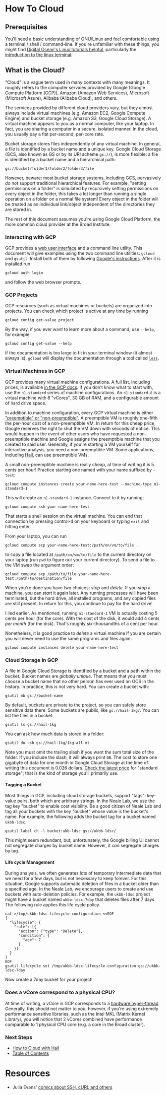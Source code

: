 # How To Cloud

## Prerequisites

You'll need a basic understanding of GNU/Linux and feel comfortable using a
terminal / shell / command-line. If you're unfamiliar with these things, you
might find [Digital Ocean's Linux tutorials
helpful](https://www.digitalocean.com/community/tutorial_series/getting-started-with-linux),
particularly the [introduction to the linux
terminal](https://www.digitalocean.com/community/tutorials/an-introduction-to-the-linux-terminal).

## What is the Cloud?

"Cloud" is a vague term used in many contexts with many meanings. It roughly
refers to the computer services provided by Google (Google Compute Platform
(GCP)), Amazon (Amazon Web Services), Microsoft (Microsoft Azure), Alibaba
(Alibaba Cloud), and others.

The services provided by different cloud providers vary, but they almost
always include virtual machines (e.g. Amazon EC2, Google Compute Engine) and
bucket storage (e.g. Amazon S3, Google Cloud Storage). A virtual machine appears
to you as a normal computer, like your laptop. In fact, you are sharing a
computer in a secure, isolated manner. In the cloud, you usually pay a flat
per-second, per-core rate.

Bucket storage stores files independently of any virtual machine. In general, a
file is identified by a bucket name and a unique key. Google Cloud Storage (GCS,
also known as GS or by its URI scheme `gs://`), is more flexible: a file is
identified by a bucket name and a hierarchical path:

```
gs://bucket/folder1/folder2/folder3/file
```

However, beware: most bucket storage systems, including GCS, pervasively *do
not* support traditional hierarchical features. For example, "setting
permissions on a folder" is simulated by recursively setting permissions on
every object in the folder, this takes a lot longer than running a single
operation on a folder on a normal file system! Every object in the folder will be treated as an individual link/object independent of the directories they are stored in. 

The rest of this document assumes you're using Google Cloud Platform, the
more common cloud provider at the Broad Institute.

### Interacting with GCP

GCP provides a [web user interface](https://console.cloud.google.com) and a
command line utility. This document will give examples using the two command line
utilities: `gcloud` and `gsutil`. Install both of them by following [Google's
instructions](https://cloud.google.com/sdk/docs/downloads-interactive). After it
is installed run

```
gcloud auth login
```

and follow the web browser prompts.

### GCP Projects

GCP resources (such as virtual machines or buckets) are organized into
projects. You can check which project is active at any time by running

```
gcloud config get-value project
```

By the way, if you ever want to learn more about a command, use `--help`, for
example:

```
gcloud config get-value --help
```

If the documentation is too large to fit in your terminal window (it almost
always is), `gcloud` will display the documentation through a tool called
[`less`](https://en.wikipedia.org/wiki/Less_(Unix)).

### Virtual Machines in GCP

GCP provides many virtual machine configurations. A full list, including prices,
is available [in the GCP
docs](https://cloud.google.com/compute/vm-instance-pricing). If you don't know
what to start with, use the `n1-standard` series of machine configurations. An
`n1-standard-8` is a virtual machine with 8 "vCores", 30 GB of RAM, and a
configurable amount of hard drive space.

In addition to machine configuration, every GCP virtual machine is either
["preemptible" or
"non-preemptible"](https://cloud.google.com/compute/docs/instances/preemptible). A
preemptible VM is roughly one-fifth the per-hour cost of a non-preemptible
VM. In return for this cheap price, Google reserves the right to shut the VM
down with seconds of notice. This would happen in the event of other users who have requested a non-preemptible machine and Google assigns the preemptible machine that you created to said user.  Generally, if you're starting a VM yourself for
interactive analysis, you need a non-preemptible VM. Some applications,
including [Hail](https://hail.is), can use preemptible VMs.

A small non-preemptible machine is really cheap, at time of writing it is 5
cents per hour! Practice starting one named with your name suffixed by `-test`:

```
gcloud compute instances create your-name-here-test --machine-type n1-standard-1
```

This will create an `n1-standard-1` instance. Connect to it by running:

```
gcloud compute ssh your-name-here-test
```

That starts a shell session on the virtual machine. You can end that connection
by pressing control-d on your keyboard or typing `exit` and hitting enter.

From your laptop, you can run

```
gcloud compute scp your-name-here-test:/path/on/vm/to/file .
```

to copy a file located at `/path/on/vm/to/file` to the current directory on your
laptop (run `pwd` to figure out your current directory). To send a file to the
VM swap the argument order:

```
gcloud compute scp /path/to/file your-name-here-test:/path/to/destination/file
```

When you're done you have two choices: *stop* and *delete*. If you *stop* a machine,
you can *start* it again later. Any running processes will have been terminated,
but the hard drive, all installed programs, and any copied files are still
present. In return for this, you continue to pay for the hard drive!

I lied earlier. As mentioned, running `n1-standard-1` VM is actually costing 5 cents per
hour (for the core). With the cost of the disk, it would add 4 cents *per month* (for the disk). That's roughly
six-thousandths of a cent per hour.

Nonetheless, it is good practice to *delete* a virtual machine if you are
certain you will never need to use the same programs and files again:

```
gcloud compute instances delete your-name-here-test
```

### Cloud Storage in GCP

A file in Google Cloud Storage is identified by a bucket and a path within the
bucket. Bucket names are *globally unique*. That means that you must choose a
bucket name that no other person has ever used on GCS in the history. In
practice, this is not very hard. You can create a bucket with:

```
gsutil mb gs://bucket-name
```

By default, buckets are private to the project, so you can safely store
sensitive data there. Some buckets are public, like `gs://hail-1kg/`. You can
list the files in a bucket:

```
gsutil ls gs://hail-1kg
```

You can ask how much data is stored in a folder:

```
gsutil du -sh gs://hail-1kg/1kg-all.mt
```

Note you must omit the trailing slash if you want the sum total size of the
folder. If you include the slash, it will always print `0B`. The cost to store
one gigabyte of data for one month in Google Cloud Storage at the time of
writing this document is 0.026 dollars. [Check the latest
price](https://cloud.google.com/storage/pricing) for "standard storage"; that is
the kind of storage you'll primarily use.

#### Tagging a Bucket

Most things in GCP, including cloud storage buckets, support "tags": key-value
pairs, both which are arbitrary strings. In the Neale Lab, we use the tag key
"bucket" to enable cost visibility. Be a good citizen of Neale Lab and tag all
your buckets with the key "bucket" whose value is the bucket's name. For
example, the following adds the bucket tag for a bucket named `ukbb-ldsc`.

```
gsutil label ch -l bucket:ukb-ldsc gs://ukbb-ldsc/
```

This might seem redundant, but, unfortunately, the Google billing UI cannot not
segregate charges by bucket name. However, it *can* segregate charges by tag.

#### Life cycle Management

During analysis, we often generates lots of temporary intermediate data that we
need for a few days, but is not necessary to keep forever. For this situation,
Google supports automatic deletion of files in a bucket older than a specified
age. In the Neale Lab, we encourage users to create and use buckets with
auto-deletion policies. For example, the `ukbb-ldsc` project might have a bucket
named `ukbb-ldsc-7day` that deletes files after 7 days. The following rule
applies this life cycle policy.

```
cat >/tmp/ukbb-ldsc-lifecycle-configuration <<EOF
{
  "lifecycle": {
    "rule": [{
      "action": {"type": "Delete"},
      "condition": {
        "age": 7
      }
    }]
  }
}
EOF
gsutil lifecycle set /tmp/ukbb-ldsc-lifecycle-configuration gs://ukbb-ldsc-7day
```

Now create a 7day bucket for your project!

### Does a vCore correspond to a physical CPU?

At time of writing, a vCore in GCP corresponds to a [hardware
hyper-thread](https://en.wikipedia.org/wiki/Hyper-threading). Generally, this
should not matter to you; however, if you're using extremely performance
sensitive libraries, such as the Intel MKL (Matrix Kernel Library), you will
notice that 2 vCores combined have performance comparable to 1 physical CPU core
(e.g. a core in the Broad cluster).

### Next Steps

- [How to Cloud with Hail](./how-to-cloud-with-hail.md)
- [Table of Contents](./README.md)

# Resources

- Julia Evans' [comics about SSH, cURL and others](https://jvns.ca/blog/2019/02/10/a-few-networking-tool-comics/)

